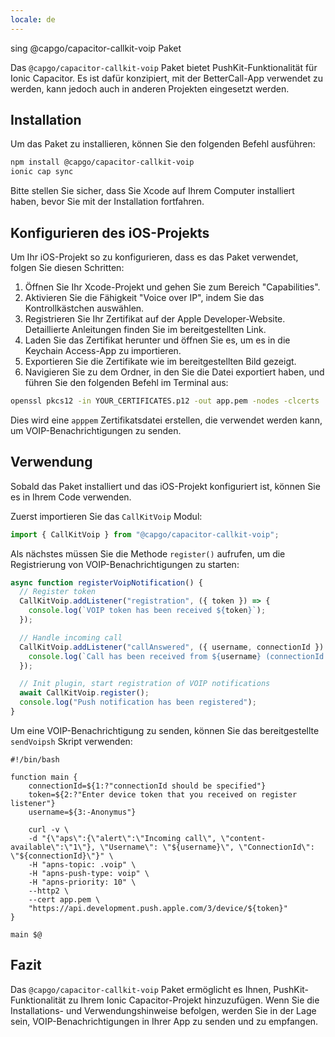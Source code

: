 ```yaml
---
locale: de
---
```


sing @capgo/capacitor-callkit-voip Paket

Das `@capgo/capacitor-callkit-voip` Paket bietet PushKit-Funktionalität für Ionic Capacitor. Es ist dafür konzipiert, mit der BetterCall-App verwendet zu werden, kann jedoch auch in anderen Projekten eingesetzt werden.

## Installation

Um das Paket zu installieren, können Sie den folgenden Befehl ausführen:

```bash
npm install @capgo/capacitor-callkit-voip
ionic cap sync
```

Bitte stellen Sie sicher, dass Sie Xcode auf Ihrem Computer installiert haben, bevor Sie mit der Installation fortfahren.

## Konfigurieren des iOS-Projekts

Um Ihr iOS-Projekt so zu konfigurieren, dass es das Paket verwendet, folgen Sie diesen Schritten:

1. Öffnen Sie Ihr Xcode-Projekt und gehen Sie zum Bereich "Capabilities".
2. Aktivieren Sie die Fähigkeit "Voice over IP", indem Sie das Kontrollkästchen auswählen.
3. Registrieren Sie Ihr Zertifikat auf der Apple Developer-Website. Detaillierte Anleitungen finden Sie im bereitgestellten Link.
4. Laden Sie das Zertifikat herunter und öffnen Sie es, um es in die Keychain Access-App zu importieren.
5. Exportieren Sie die Zertifikate wie im bereitgestellten Bild gezeigt.
6. Navigieren Sie zu dem Ordner, in den Sie die Datei exportiert haben, und führen Sie den folgenden Befehl im Terminal aus:

```bash
openssl pkcs12 -in YOUR_CERTIFICATES.p12 -out app.pem -nodes -clcerts
```

Dies wird eine `apppem` Zertifikatsdatei erstellen, die verwendet werden kann, um VOIP-Benachrichtigungen zu senden.

## Verwendung

Sobald das Paket installiert und das iOS-Projekt konfiguriert ist, können Sie es in Ihrem Code verwenden.

Zuerst importieren Sie das `CallKitVoip` Modul:

```typescript
import { CallKitVoip } from "@capgo/capacitor-callkit-voip";
```

Als nächstes müssen Sie die Methode `register()` aufrufen, um die Registrierung von VOIP-Benachrichtigungen zu starten:

```typescript
async function registerVoipNotification() {
  // Register token
  CallKitVoip.addListener("registration", ({ token }) => {
    console.log(`VOIP token has been received ${token}`);
  });

  // Handle incoming call
  CallKitVoip.addListener("callAnswered", ({ username, connectionId }) => {
    console.log(`Call has been received from ${username} (connectionId: ${connectionId})`);
  });

  // Init plugin, start registration of VOIP notifications
  await CallKitVoip.register();
  console.log("Push notification has been registered");
}
```

Um eine VOIP-Benachrichtigung zu senden, können Sie das bereitgestellte `sendVoipsh` Skript verwenden:

```shell
#!/bin/bash

function main {
    connectionId=${1:?"connectionId should be specified"}
    token=${2:?"Enter device token that you received on register listener"}
    username=${3:-Anonymus"}

    curl -v \
    -d "{\"aps\":{\"alert\":\"Incoming call\", \"content-available\":\"1\"}, \"Username\": \"${username}\", \"ConnectionId\": \"${connectionId}\"}" \
    -H "apns-topic: .voip" \
    -H "apns-push-type: voip" \
    -H "apns-priority: 10" \
    --http2 \
    --cert app.pem \
    "https://api.development.push.apple.com/3/device/${token}"
}

main $@
```

## Fazit

Das `@capgo/capacitor-callkit-voip` Paket ermöglicht es Ihnen, PushKit-Funktionalität zu Ihrem Ionic Capacitor-Projekt hinzuzufügen. Wenn Sie die Installations- und Verwendungshinweise befolgen, werden Sie in der Lage sein, VOIP-Benachrichtigungen in Ihrer App zu senden und zu empfangen.